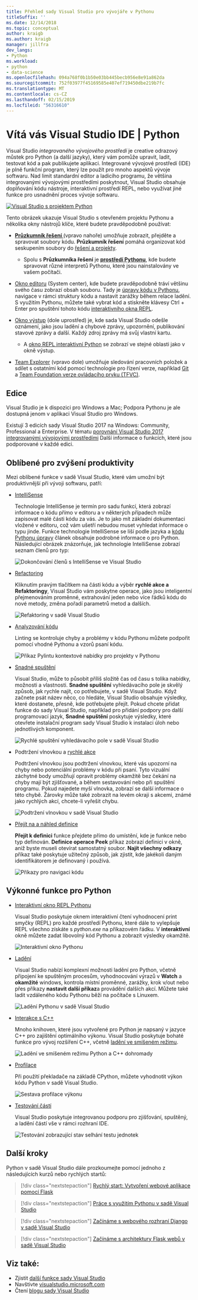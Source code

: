 ```yaml
---
title: Přehled sady Visual Studio pro vývojáře v Pythonu
titleSuffix: ''
ms.date: 12/14/2018
ms.topic: conceptual
author: kraigb
ms.author: kraigb
manager: jillfra
dev_langs:
- Python
ms.workload:
- python
- data-science
ms.openlocfilehash: 094a768f0b1b50e03bb445becb956e8e91a862da
ms.sourcegitcommit: 752f03977f45169585e407ef719450dbe219b7fc
ms.translationtype: MT
ms.contentlocale: cs-CZ
ms.lasthandoff: 02/15/2019
ms.locfileid: "56316610"
---
```

# <a name="welcome-to-the-visual-studio-ide--python"></a>Vítá vás Visual Studio IDE | Python

Visual Studio *integrovaného vývojového prostředí* je creative odrazový můstek pro Python (a další jazyky), který vám pomůže upravit, ladit, testovat kód a pak publikujete aplikaci. Integrované vývojové prostředí (IDE) je plně funkční program, který lze použít pro mnoho aspektů vývoje softwaru. Nad limit standardní editor a ladicího programu, že většina integrovanými vývojovými prostředími poskytnout, Visual Studio obsahuje doplňování kódu nástroje, interaktivní prostředí REPL, nebo využívat jiné funkce pro usnadnění proces vývoje softwaru.

[![Visual Studio s projektem Python](media/tour-ide-overview.png)](media/tour-ide-overview.png#lightbox)

Tento obrázek ukazuje Visual Studio s otevřeném projektu Pythonu a několika okny nástrojů klíče, které budete pravděpodobně používat:

- [**Průzkumník řešení** ](../ide/solutions-and-projects-in-visual-studio.md) (vpravo nahoře) umožňuje zobrazit, přejděte a spravovat soubory kódu. **Průzkumník řešení** pomáhá organizovat kód seskupením soubory do [řešení a projekty](/visualstudio/get-started/tutorial-projects-solutions).
    - Spolu s **Průzkumníka řešení** je [ **prostředí Pythonu**](managing-python-environments-in-visual-studio.md), kde budete spravovat různé interpretů Pythonu, které jsou nainstalovány ve vašem počítači.

- [Okno editoru](../ide/writing-code-in-the-code-and-text-editor.md) (System center), kde budete pravděpodobně tráví většinu svého času zobrazí obsah souboru. Tady je [úpravy kódu v Pythonu](editing-python-code-in-visual-studio.md), navigace v rámci struktury kódu a nastavit zarážky během relace ladění. S využitím Pythonu, můžete také vybrat kód a stiskněte klávesy Ctrl + Enter pro spuštění tohoto kódu [interaktivního okna REPL](python-interactive-repl-in-visual-studio.md).

- [Okno výstup](../ide/reference/output-window.md) (dole uprostřed) je, kde sada Visual Studio odešle oznámení, jako jsou ladění a chybové zprávy, upozornění, publikování stavové zprávy a další. Každý zdroj zprávy má svůj vlastní kartu.
    - A [okno REPL interaktivní Python](python-interactive-repl-in-visual-studio.md) se zobrazí ve stejné oblasti jako v okně výstup.

- [Team Explorer](/azure/devops/user-guide/work-team-explorer?view=vsts) (vpravo dole) umožňuje sledování pracovních položek a sdílet s ostatními kód pomocí technologie pro řízení verze, například [Git](https://git-scm.com/) a [Team Foundation verze ovládacího prvku (TFVC)](/azure/devops/repos/tfvc/overview?view=vsts).

## <a name="editions"></a>Edice

Visual Studio je k dispozici pro Windows a Mac; Podpora Pythonu je ale dostupná jenom v aplikaci Visual Studio pro Windows.

Existují 3 edicích sady Visual Studio 2017 na Windows: Community, Professional a Enterprise. V tématu [porovnání Visual Studio 2017 integrovanými vývojovými prostředími](https://visualstudio.microsoft.com/vs/compare/) Další informace o funkcích, které jsou podporované v každé edici.

## <a name="popular-productivity-features"></a>Oblíbené pro zvýšení produktivity

Mezi oblíbené funkce v sadě Visual Studio, které vám umožní být produktivnější při vývoji softwaru, patří:

- [IntelliSense](editing-python-code-in-visual-studio.md#intellisense)

   Technologie IntelliSense je termín pro sadu funkcí, která zobrazí informace o kódu přímo v editoru a v některých případech může zapisovat malé části kódu za vás. Je to jako mít základní dokumentaci vložené v editoru, což vám ušetří nebudou muset vyhledat informace o typu jinde. Funkce technologie IntelliSense se liší podle jazyka a [kódu Pythonu úpravy](editing-python-code-in-visual-studio.md#intellisense) článek obsahuje podrobné informace o pro Python. Následující obrázek znázorňuje, jak technologie IntelliSense zobrazí seznam členů pro typ:

   ![Dokončování členů s IntelliSense ve Visual Studio](media/code-editing-completions-simple.png)

- [Refactoring](refactoring-python-code.md)

   Kliknutím pravým tlačítkem na části kódu a výběr **rychlé akce a Refaktoringy**, Visual Studio vám poskytne operace, jako jsou inteligentní přejmenováním proměnné, extrahování jeden nebo více řádků kódu do nové metody, změna pořadí parametrů metod a dalších.

   ![Refaktoring v sadě Visual Studio](media/tour-ide-refactor-extract-method.png)

- [Analyzování kódu](refactoring-python-code.md)

   Linting se kontroluje chyby a problémy v kódu Pythonu můžete podpořit pomocí vhodné Pythonu a vzorů psaní kódu.

   ![Příkaz Pylintu kontextové nabídky pro projekty v Pythonu](media/code-pylint-command.png)

- [Snadné spuštění](../ide/reference/quick-launch-environment-options-dialog-box.md)

   Visual Studio, může to působit příliš složitě čas od času s tolika nabídky, možnosti a vlastnosti. **Snadné spuštění** vyhledávacího pole je skvělý způsob, jak rychle najít, co potřebujete, v sadě Visual Studio. Když začnete psát název něco, co hledáte, Visual Studio obsahuje výsledky, které dostanete, přesně, kde potřebujete přejít. Pokud chcete přidat funkce do sady Visual Studio, například pro přidání podpory pro další programovací jazyk, **Snadné spuštění** poskytuje výsledky, které otevřete instalační program sady Visual Studio k instalaci úloh nebo jednotlivých komponent.

   ![Rychlé spuštění vyhledávacího pole v sadě Visual Studio](media/tour-ide-quick-launch.png)

- Podtržení vlnovkou a [rychlé akce](../ide/quick-actions.md)

   Podtržení vlnovkou jsou podtržení vlnovkou, které vás upozorní na chyby nebo potenciální problémy v kódu při psaní. Tyto vizuální záchytné body umožňují opravit problémy okamžitě bez čekání na chyby mají být zjišťované, a během sestavování nebo při spuštění programu. Pokud najedete myší vlnovka, zobrazí se další informace o této chybě. Žárovky může také zobrazit na levém okraji s akcemi, známé jako rychlých akcí, chcete-li vyřešit chybu.

   ![Podtržení vlnovkou v sadě Visual Studio](media/tour-ide-squiggles.png)

- [Přejít na a náhled definice](../ide/go-to-and-peek-definition.md)

   **Přejít k definici** funkce přejdete přímo do umístění, kde je funkce nebo typ definován. **Definice operace Peek** příkaz zobrazí definici v okně, aniž byste museli otevírat samostatný soubor. **Najít všechny odkazy** příkaz také poskytuje užitečný způsob, jak zjistit, kde jakékoli daným identifikátorem je definovaný i používá.

   ![Příkazy pro navigaci kódu](media/tour-ide-navigation-commands.png)

## <a name="powerful-features-for-python"></a>Výkonné funkce pro Python

- [Interaktivní okno REPL Pythonu](python-interactive-repl-in-visual-studio.md)

    Visual Studio poskytuje oknem interaktivní čtení vyhodnocení print smyčky (REPL) pro každé prostředí Pythonu, které dále to vylepšuje REPL všechno získáte s *python.exe* na příkazovém řádku. V **interaktivní** okně můžete zadat libovolný kód Pythonu a zobrazit výsledky okamžitě.

    ![Interaktivní okno Pythonu](media/interactive-window.png)

- [Ladění](debugging-python-in-visual-studio.md)

    Visual Studio nabízí komplexní možnosti ladění pro Python, včetně připojení ke spuštěným procesům, vyhodnocování výrazů v **Watch** a **okamžité** windows, kontrola místní proměnné, zarážky, krok v/out nebo přes příkazy **nastavit další příkaz**a provádění dalších akcí. Můžete také ladit vzdáleného kódu Pythonu běží na počítače s Linuxem.

    ![Ladění Pythonu v sadě Visual Studio](media/remote-debugging-breakpoint-hit.png)

- [Interakce s C++](working-with-c-cpp-python-in-visual-studio.md)

    Mnoho knihoven, které jsou vytvořené pro Python je napsaný v jazyce C++ pro zajištění optimálního výkonu. Visual Studio poskytuje bohaté funkce pro vývoj rozšíření C++, včetně [ladění ve smíšeném režimu](debugging-mixed-mode-c-cpp-python-in-visual-studio.md).

    ![Ladění ve smíšeném režimu Python a C++ dohromady](media/mixed-mode-debugging.png)

- [Profilace](profiling-python-code-in-visual-studio.md)

    Při použití překladače na základě CPython, můžete vyhodnotit výkon kódu Python v sadě Visual Studio.

    ![Sestava profilace výkonu](media/profiling-results.png)

- [Testování částí](unit-testing-python-in-visual-studio.md)

    Visual Studio poskytuje integrovanou podporu pro zjišťování, spuštěný, a ladění částí vše v rámci rozhraní IDE.

    ![Testování zobrazující stav selhání testu jednotek](media/unit-test-A-fail.png)

## <a name="next-steps"></a>Další kroky

Python v sadě Visual Studio dále prozkoumejte pomocí jednoho z následujících kurzů nebo rychlých startů:

> [!div class="nextstepaction"]
> [Rychlý start: Vytvoření webové aplikace pomocí Flask](../ide/quickstart-python.md?toc=/visualstudio/python/toc.json&bc=/visualstudio/python/_breadcrumb/toc.json)

> [!div class="nextstepaction"]
> [Práce s využitím Pythonu v sadě Visual Studio](tutorial-working-with-python-in-visual-studio-step-01-create-project.md)

> [!div class="nextstepaction"]
> [Začínáme s webového rozhraní Django v sadě Visual Studio](learn-django-in-visual-studio-step-01-project-and-solution.md)

> [!div class="nextstepaction"]
> [Začínáme s architektury Flask webů v sadě Visual Studio](learn-flask-visual-studio-step-01-project-solution.md)

## <a name="see-also"></a>Viz také:

- Zjistit [další funkce sady Visual Studio](../ide/advanced-feature-overview.md)
- Navštivte [visualstudio.microsoft.com](https://visualstudio.microsoft.com/vs/)
- Čtení [blogu sady Visual Studio](https://devblogs.microsoft.com/visualstudio/)